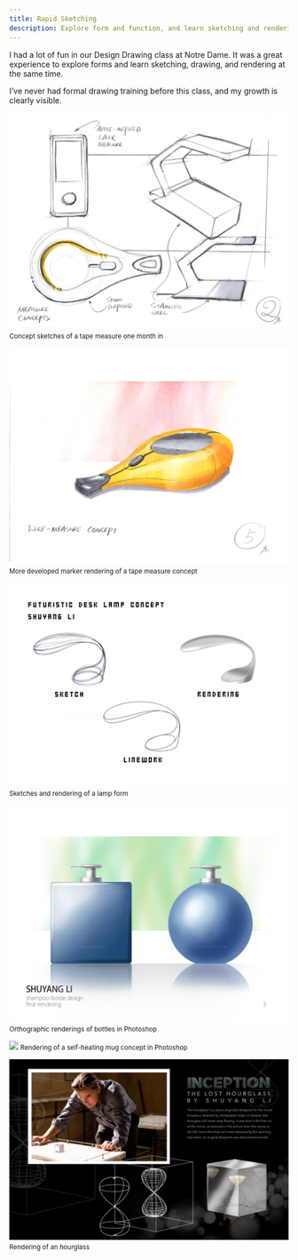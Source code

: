 ```yaml
---
title: Rapid Sketching
description: Explore form and function, and learn sketching and rendering techniques.
---
```


I had a lot of fun in our Design Drawing class at Notre Dame. It was a great experience to explore forms and learn sketching, drawing, and rendering at the same time.

I’ve never had formal drawing training before this class, and my growth is clearly visible.

![](/images/portfolio-assets/sketching-early-sketches.jpg)
<small class="img-caption">Concept sketches of a tape measure one month in</small>

![](/images/portfolio-assets/sketching-tape-perspective.jpg)
<small class="img-caption">More developed marker rendering of a tape measure concept</small>

![](/images/portfolio-assets/sketching-lamp.png)
<small class="img-caption">Sketches and rendering of a lamp form</small>

![](/images/portfolio-assets/sketching-bottle-rendering.jpg)
<small class="img-caption">Orthographic renderings of bottles in Photoshop</small>

![](/images/portfolio-assets/sketching-mug-rendering.jpg)
<small class="img-caption">Rendering of a self-heating mug concept in Photoshop</small>

![](/images/portfolio-assets/sketching-inception.png)
<small class="img-caption">Rendering of an hourglass</small>
